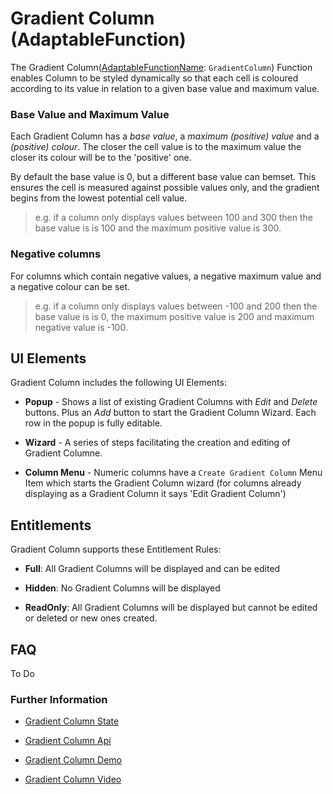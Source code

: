 # Gradient Column (AdaptableFunction)

The Gradient Column([AdaptableFunctionName](https://api.adaptabletools.com/modules/_src_predefinedconfig_common_types_.html#adaptablefunctionname): `GradientColumn`) Function enables Column to be styled dynamically so that each cell is coloured according to its value in relation to a given base value and maximum value.

### Base Value and Maximum Value
Each Gradient Column has a *base value*, a *maximum (positive) value* and a *(positive) colour*. The closer the cell value is to the maximum value the closer its colour will be to the 'positive' one.

By default the base value is 0, but a different base value can bemset. This ensures the cell is measured against possible values only, and the gradient begins from the lowest potential cell value. 

> e.g. if a column only displays values between 100 and 300 then the base value is is 100 and the maximum positive value is 300.

### Negative columns
For columns which contain negative values, a negative maximum value and a negative colour can be set.

> e.g. if a column only displays values between -100 and 200 then the base value is is 0, the maximum positive value is 200 and maximum negative value is -100.


## UI Elements
Gradient Column includes the following UI Elements:

- **Popup** - Shows a list of existing Gradient Columns with *Edit* and *Delete* buttons.  Plus an *Add* button to start the Gradient Column Wizard.  Each row in the popup is fully editable. 

- **Wizard** - A series of steps facilitating the creation and editing of Gradient Columne.

- **Column Menu** - Numeric columns have a `Create Gradient Column` Menu Item which starts the Gradient Column wizard (for columns already displaying as a Gradient Column it says 'Edit Gradient Column')

## Entitlements
Gradient Column supports these Entitlement Rules:

- **Full**: All Gradient Columns will be displayed and can be edited

- **Hidden**: No Gradient Columns will be displayed

- **ReadOnly**: All Gradient Columns will be displayed but cannot be edited or deleted or new ones created.

## FAQ

To Do

### Further Information
- [Gradient Column State](https://api.adaptabletools.com/interfaces/_src_predefinedconfig_gradientcolumnstate_.gradientcolumnstate.html)

- [Gradient Column Api](https://api.adaptabletools.com/interfaces/_src_api_gradientcolumnapi_.gradientcolumnapi.html)

- [Gradient Column Demo](https://demo.adaptabletools.com/style/aggridgradientcolumndemo)

- [Gradient Column Video](https://youtu.be/33lID_zBsAw)


